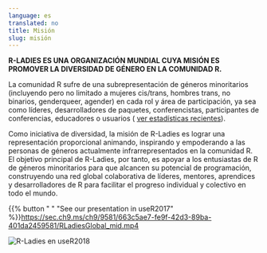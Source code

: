 ```yaml
---
language: es
translated: no
title: Misión
slug: misión
---
```


**R-LADIES ES UNA ORGANIZACIÓN MUNDIAL CUYA MISIÓN ES PROMOVER LA DIVERSIDAD DE GÉNERO EN LA COMUNIDAD R.**

La comunidad R sufre de una subrepresentación de géneros minoritarios (incluyendo pero no limitado a mujeres cis/trans, hombres trans, no binarios, genderqueer, agender) en cada rol y área de participación, ya sea como líderes, desarrolladores de paquetes, conferencistas, participantes de conferencias, educadores o usuarios ( [ver estadísticas recientes](https://forwards.github.io/data.html)).

Como iniciativa de diversidad, la misión de R-Ladies es lograr una representación proporcional animando, inspirando y empoderando a las personas de géneros actualmente infrarrepresentados en la comunidad R.
El objetivo principal de R-Ladies, por tanto, es apoyar a los entusiastas de R de géneros minoritarios para que alcancen su potencial de programación, construyendo una red global colaborativa de líderes, mentores, aprendices y desarrolladores de R para facilitar el progreso individual y colectivo en todo el mundo.

{{% button " 
" "See our presentation in useR2017" %}}<https://sec.ch9.ms/ch9/9581/663c5ae7-fe9f-42d3-89ba-401da2459581/RLadiesGlobal_mid.mp4>

![R-Ladies en useR2018](user2018.jpg)


